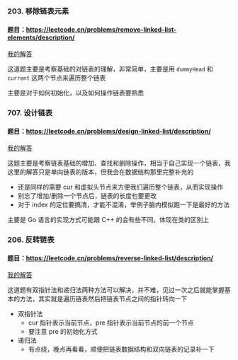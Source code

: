 ### 203. 移除链表元素
#### 题目：https://leetcode.cn/problems/remove-linked-list-elements/description/

[我的解答](https://github.com/EthanQC/my-learning-record/blob/main/data-structure-and-algorithm/problems-record/linked-list/203-remove-linked-list-elements.md)

这道题主要是考察基础的对链表的理解，非常简单，主要是用 `dummyHead` 和 `current` 这两个节点来遍历整个链表

主要是对于如何初始化，以及如何操作链表要熟悉

### 707. 设计链表
#### 题目：https://leetcode.cn/problems/design-linked-list/description/

[我的解答](https://github.com/EthanQC/my-learning-record/blob/main/data-structure-and-algorithm/problems-record/linked-list/203-remove-linked-list-elements.md)

这题主要是考察链表基础的增加、查找和删除操作，相当于自己实现一个链表，我这里的解答只是单向链表的版本，但我会在数据结构那里完整补充的

* 还是同样的需要 cur 和虚拟头节点来方便我们遍历整个链表，从而实现操作
* 别忘了增加/删除一个节点后，链表的长度也要更改
* 对于 index 的定位要搞清，才能不混淆，举例子脑内模拟跑一下是最好的方法

主要是 Go 语言的实现方式可能跟 C++ 的会有些不同，体现在类的区别上

### 206. 反转链表
#### 题目：https://leetcode.cn/problems/reverse-linked-list/description/

[我的解答](https://github.com/EthanQC/my-learning-record/blob/main/data-structure-and-algorithm/problems-record/linked-list/203-remove-linked-list-elements.md)

这道题有双指针法和递归法两种方法可以解决，并不难，见过一次之后就能掌握基本的方法，其实就是遍历链表然后把链表节点之间的指针转向一下

* 双指针法
  * cur 指针表示当前节点，pre 指针表示当前节点的前一个节点
  * 要注意 pre 的初始化方式
* 递归法
  * 有点绕，晚点再看看，顺便把链表数据结构和双向链表的记录补一下

